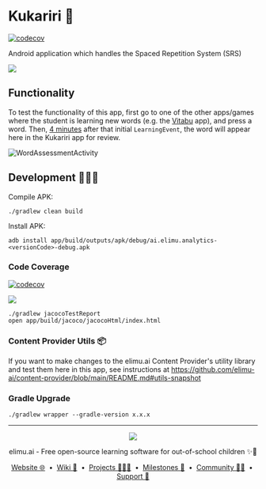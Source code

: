 # Kukariri 🧠

[![codecov](https://codecov.io/gh/elimu-ai/kukariri/branch/main/graph/badge.svg?token=LFJL11C0TC)](https://codecov.io/gh/elimu-ai/kukariri)

Android application which handles the Spaced Repetition System (SRS)

![](https://user-images.githubusercontent.com/15718174/81469350-08eeeb00-9217-11ea-87c6-0d2ea093513e.png)

## Functionality

To test the functionality of this app, first go to one of the other apps/games where the student 
is learning new words (e.g. the [Vitabu](https://github.com/elimu-ai/vitabu) app), and press a word. 
Then, [4 minutes](https://github.com/elimu-ai/kukariri/blob/main/app/src/main/java/ai/elimu/kukariri/logic/SpacedRepetitionHelper.java) after that initial `LearningEvent`, the word will appear here in the Kukariri app for review.

![WordAssessmentActivity](https://github.com/user-attachments/assets/e6c5cf75-13f6-4b8b-9978-3756e52dd0a7)

## Development 👩🏽‍💻

Compile APK:

```
./gradlew clean build
```

Install APK:

```
adb install app/build/outputs/apk/debug/ai.elimu.analytics-<versionCode>-debug.apk
```

### Code Coverage

[![codecov](https://codecov.io/gh/elimu-ai/kukariri/branch/main/graph/badge.svg?token=LFJL11C0TC)](https://codecov.io/gh/elimu-ai/kukariri)

[![](https://codecov.io/gh/elimu-ai/kukariri/branch/main/graphs/tree.svg?token=LFJL11C0TC)](https://codecov.io/gh/elimu-ai/kukariri)

```
./gradlew jacocoTestReport
open app/build/jacoco/jacocoHtml/index.html
```

### Content Provider Utils 📦

If you want to make changes to the elimu.ai Content Provider's utility library and test them here in this app, see instructions at https://github.com/elimu-ai/content-provider/blob/main/README.md#utils-snapshot

### Gradle Upgrade

```
./gradlew wrapper --gradle-version x.x.x
```

---

<p align="center">
  <img src="https://github.com/elimu-ai/webapp/blob/main/src/main/webapp/static/img/logo-text-256x78.png" />
</p>
<p align="center">
  elimu.ai - Free open-source learning software for out-of-school children ✨🚀
</p>
<p align="center">
  <a href="https://elimu.ai">Website 🌐</a>
  &nbsp;•&nbsp;
  <a href="https://github.com/elimu-ai/wiki#readme">Wiki 📃</a>
  &nbsp;•&nbsp;
  <a href="https://github.com/orgs/elimu-ai/projects?query=is%3Aopen">Projects 👩🏽‍💻</a>
  &nbsp;•&nbsp;
  <a href="https://github.com/elimu-ai/wiki/milestones">Milestones 🎯</a>
  &nbsp;•&nbsp;
  <a href="https://github.com/elimu-ai/wiki#open-source-community">Community 👋🏽</a>
  &nbsp;•&nbsp;
  <a href="https://www.drips.network/app/drip-lists/41305178594442616889778610143373288091511468151140966646158126636698">Support 💜</a>
</p>
